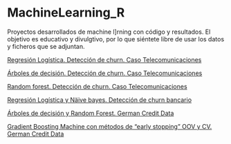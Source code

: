 # MachineLearning_R
Proyectos desarrollados de machine l]rning con código y resultados. 
El objetivo es educativo y divulgtivo, por lo que siéntete libre de usar los datos y ficheros que se adjuntan. 


[Regresión Logística. Detección de churn. Caso Telecomunicaciones](https://github.com/AdSan-R/MachineLearning_R/blob/main/pdf/Regresi%C3%B3n%20Log%C3%ADstica.%20Detecci%C3%B3n%20de%20churn.%20Caso%20Telecomunicaciones.pdf)

[Árboles de decisión. Detección de churn. Caso Telecomunicaciones](https://github.com/AdSan-R/MachineLearning_R/blob/main/pdf/%C3%81rboles%20de%20decisi%C3%B3n.%20Detecci%C3%B3n%20de%20churn.%20Caso%20Telecomunicaciones.pdf)

[Random forest. Detección de churn. Caso Telecomunicaciones](https://github.com/AdSan-R/MachineLearning_R/blob/main/pdf/Random%20forest.%20Detecci%C3%B3n%20de%20churn.%20Caso%20Telecomunicaciones.pdf)

[Regresión Logística y Näive bayes. Detección de churn bancario](https://github.com/AdSan-R/MachineLearning_R/blob/main/pdf/Regresi%C3%B3n%20Log%C3%ADstica%20y%20N%C3%A4ive%20bayes.%20Detecci%C3%B3n%20de%20churn%20bancario.pdf)

[Árboles de decisión y Random Forest. German Credit Data](https://github.com/AdSan-R/MachineLearning_R/blob/main/pdf/%C3%81rboles%20de%20decisi%C3%B3n%20y%20Random%20Forest.%20German%20Credit%20Data.pdf)

[Gradient Boosting Machine con métodos de “early stopping” OOV y CV. German Credit Data](https://github.com/AdSan-R/MachineLearning_R/blob/main/pdf/Gradient%20Boosting%20Machine%20con%20m%C3%A9todos%20de%20%E2%80%9Cearly%20stopping%E2%80%9D%20OOV%20y%20CV.%20German%20Credit%20Data.pdf)




